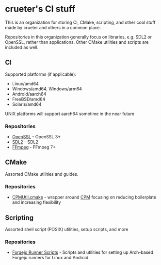 # crueter's CI stuff

This is an organization for storing CI, CMake, scripting, and other cool stuff made by crueter and others in a common place.

Repositories in this organization generally focus on libraries, e.g. SDL2 or OpenSSL, rather than applications. Other CMake utilities and scripts are included as well.

## CI

Supported platforms (if applicable):
- Linux/amd64
- Windows/amd64, Windows/arm64
- Android/aarch64
- FreeBSD/amd64
- Solaris/amd64

UNIX platforms will support aarch64 sometime in the near future

### Repositories

- [OpenSSL](https://github.com/crueter-ci/OpenSSL) - OpenSSL 3+
- [SDL2](https://github.com/crueter-ci/SDL2) - SDL2
- [FFmpeg](https://github.com/crueter-ci/FFmpeg) - FFmpeg 7+

## CMake

Assorted CMake utilities and guides.

### Repositories

- [CPMUtil.cmake](https://github.com/crueter-ci/CPMUtil) - wrapper around [CPM](https://github.com/CPM-cmake/CPM.cmake) focusing on reducing boilerplate and increasing flexibility

## Scripting

Assorted shell script (POSIX) utilities, setup scripts, and more

### Repositories

- [Forgejo Runner Scripts](https://github.com/crueter-ci/forgejo-runner) - Scripts and utilities for setting up Arch-based Forgejo runners for Linux and Android
